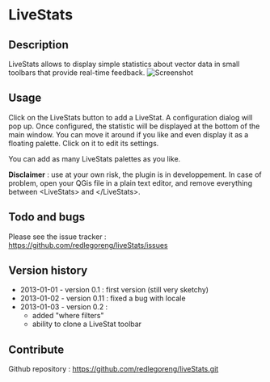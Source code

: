 # LiveStats #


## Description ##

LiveStats allows to display simple statistics about vector data in small toolbars that provide real-time feedback.
![Screenshot](https://raw.github.com/redlegoreng/liveStats/master/screenshot.png)


## Usage ##

Click on the LiveStats button to add a LiveStat. A configuration dialog will pop up.
Once configured, the statistic will be displayed at the bottom of the main window. You can move it around if you like and even display it as a floating palette.
Click on it to edit its settings.

You can add as many LiveStats palettes as you like.

**Disclaimer** : use at your own risk, the plugin is in developpement. In case of problem, open your QGis file in a plain text editor, and remove everything between &lt;LiveStats&gt; and &lt;/LiveStats&gt;.

## Todo and bugs ##

Please see the issue tracker :
https://github.com/redlegoreng/liveStats/issues


## Version history ##
- 2013-01-01 - version 0.1 : first version (still very sketchy)
- 2013-01-02 - version 0.11 : fixed a bug with locale
- 2013-01-03 - version 0.2 : 
    - added "where filters"
    - ability to clone a LiveStat toolbar


## Contribute ##
Github repository : https://github.com/redlegoreng/liveStats.git
